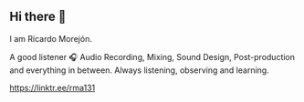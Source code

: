 ## Hi there 👋

I am Ricardo Morejón.

A good listener 🎧
Audio Recording, Mixing, Sound Design, Post-production and everything in between. Always listening, observing and learning.


https://linktr.ee/rma131
